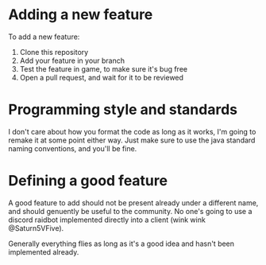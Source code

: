 # Adding a new feature
To add a new feature:
1. Clone this repository
2. Add your feature in your branch
3. Test the feature in game, to make sure it's bug free
4. Open a pull request, and wait for it to be reviewed

# Programming style and standards
I don't care about how you format the code as long as it works, I'm going to remake it at some point either way. Just make sure to use the java standard naming conventions, and you'll be fine.

# Defining a good feature
A good feature to add should not be present already under a different name, and should genuently be useful to the community. No one's going to use a discord raidbot implemented directly into a client (wink wink @Saturn5VFive).

Generally everything flies as long as it's a good idea and hasn't been implemented already.
